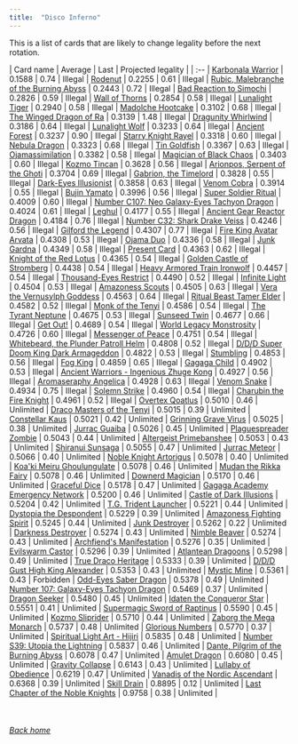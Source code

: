 ```yaml
---
title:  "Disco Inferno"
---
```


This is a list of cards that are likely to change legality before the next rotation.

| Card name | Average | Last | Projected legality |
| :-- |
[Karbonala Warrior](https://db.ygoprodeck.com/card/?search=Karbonala%20Warrior) | 0.1588 | 0.74 | Illegal |
[Rodenut](https://db.ygoprodeck.com/card/?search=Rodenut) | 0.2255 | 0.61 | Illegal |
[Rubic, Malebranche of the Burning Abyss](https://db.ygoprodeck.com/card/?search=Rubic,%20Malebranche%20of%20the%20Burning%20Abyss) | 0.2443 | 0.72 | Illegal |
[Bad Reaction to Simochi](https://db.ygoprodeck.com/card/?search=Bad%20Reaction%20to%20Simochi) | 0.2826 | 0.59 | Illegal |
[Wall of Thorns](https://db.ygoprodeck.com/card/?search=Wall%20of%20Thorns) | 0.2854 | 0.58 | Illegal |
[Lunalight Tiger](https://db.ygoprodeck.com/card/?search=Lunalight%20Tiger) | 0.2940 | 0.58 | Illegal |
[Madolche Hootcake](https://db.ygoprodeck.com/card/?search=Madolche%20Hootcake) | 0.3102 | 0.68 | Illegal |
[The Winged Dragon of Ra](https://db.ygoprodeck.com/card/?search=The%20Winged%20Dragon%20of%20Ra) | 0.3139 | 1.48 | Illegal |
[Dragunity Whirlwind](https://db.ygoprodeck.com/card/?search=Dragunity%20Whirlwind) | 0.3186 | 0.64 | Illegal |
[Lunalight Wolf](https://db.ygoprodeck.com/card/?search=Lunalight%20Wolf) | 0.3233 | 0.64 | Illegal |
[Ancient Forest](https://db.ygoprodeck.com/card/?search=Ancient%20Forest) | 0.3237 | 0.90 | Illegal |
[Starry Knight Rayel](https://db.ygoprodeck.com/card/?search=Starry%20Knight%20Rayel) | 0.3318 | 0.60 | Illegal |
[Nebula Dragon](https://db.ygoprodeck.com/card/?search=Nebula%20Dragon) | 0.3323 | 0.68 | Illegal |
[Tin Goldfish](https://db.ygoprodeck.com/card/?search=Tin%20Goldfish) | 0.3367 | 0.63 | Illegal |
[Ojamassimilation](https://db.ygoprodeck.com/card/?search=Ojamassimilation) | 0.3382 | 0.58 | Illegal |
[Magician of Black Chaos](https://db.ygoprodeck.com/card/?search=Magician%20of%20Black%20Chaos) | 0.3403 | 0.60 | Illegal |
[Kozmo Tincan](https://db.ygoprodeck.com/card/?search=Kozmo%20Tincan) | 0.3628 | 0.56 | Illegal |
[Arionpos, Serpent of the Ghoti](https://db.ygoprodeck.com/card/?search=Arionpos,%20Serpent%20of%20the%20Ghoti) | 0.3704 | 0.69 | Illegal |
[Gabrion, the Timelord](https://db.ygoprodeck.com/card/?search=Gabrion,%20the%20Timelord) | 0.3828 | 0.55 | Illegal |
[Dark-Eyes Illusionist](https://db.ygoprodeck.com/card/?search=Dark-Eyes%20Illusionist) | 0.3858 | 0.63 | Illegal |
[Venom Cobra](https://db.ygoprodeck.com/card/?search=Venom%20Cobra) | 0.3914 | 0.55 | Illegal |
[Bujin Yamato](https://db.ygoprodeck.com/card/?search=Bujin%20Yamato) | 0.3996 | 0.56 | Illegal |
[Super Soldier Ritual](https://db.ygoprodeck.com/card/?search=Super%20Soldier%20Ritual) | 0.4009 | 0.60 | Illegal |
[Number C107: Neo Galaxy-Eyes Tachyon Dragon](https://db.ygoprodeck.com/card/?search=Number%20C107:%20Neo%20Galaxy-Eyes%20Tachyon%20Dragon) | 0.4024 | 0.61 | Illegal |
[Leghul](https://db.ygoprodeck.com/card/?search=Leghul) | 0.4177 | 0.55 | Illegal |
[Ancient Gear Reactor Dragon](https://db.ygoprodeck.com/card/?search=Ancient%20Gear%20Reactor%20Dragon) | 0.4184 | 0.76 | Illegal |
[Number C32: Shark Drake Veiss](https://db.ygoprodeck.com/card/?search=Number%20C32:%20Shark%20Drake%20Veiss) | 0.4246 | 0.56 | Illegal |
[Gilford the Legend](https://db.ygoprodeck.com/card/?search=Gilford%20the%20Legend) | 0.4307 | 0.77 | Illegal |
[Fire King Avatar Arvata](https://db.ygoprodeck.com/card/?search=Fire%20King%20Avatar%20Arvata) | 0.4308 | 0.53 | Illegal |
[Ojama Duo](https://db.ygoprodeck.com/card/?search=Ojama%20Duo) | 0.4336 | 0.58 | Illegal |
[Junk Gardna](https://db.ygoprodeck.com/card/?search=Junk%20Gardna) | 0.4349 | 0.58 | Illegal |
[Present Card](https://db.ygoprodeck.com/card/?search=Present%20Card) | 0.4363 | 0.62 | Illegal |
[Knight of the Red Lotus](https://db.ygoprodeck.com/card/?search=Knight%20of%20the%20Red%20Lotus) | 0.4365 | 0.54 | Illegal |
[Golden Castle of Stromberg](https://db.ygoprodeck.com/card/?search=Golden%20Castle%20of%20Stromberg) | 0.4438 | 0.54 | Illegal |
[Heavy Armored Train Ironwolf](https://db.ygoprodeck.com/card/?search=Heavy%20Armored%20Train%20Ironwolf) | 0.4457 | 0.54 | Illegal |
[Thousand-Eyes Restrict](https://db.ygoprodeck.com/card/?search=Thousand-Eyes%20Restrict) | 0.4490 | 0.52 | Illegal |
[Infinite Light](https://db.ygoprodeck.com/card/?search=Infinite%20Light) | 0.4504 | 0.53 | Illegal |
[Amazoness Scouts](https://db.ygoprodeck.com/card/?search=Amazoness%20Scouts) | 0.4505 | 0.63 | Illegal |
[Vera the Vernusylph Goddess](https://db.ygoprodeck.com/card/?search=Vera%20the%20Vernusylph%20Goddess) | 0.4563 | 0.64 | Illegal |
[Ritual Beast Tamer Elder](https://db.ygoprodeck.com/card/?search=Ritual%20Beast%20Tamer%20Elder) | 0.4582 | 0.52 | Illegal |
[Monk of the Tenyi](https://db.ygoprodeck.com/card/?search=Monk%20of%20the%20Tenyi) | 0.4586 | 0.54 | Illegal |
[The Tyrant Neptune](https://db.ygoprodeck.com/card/?search=The%20Tyrant%20Neptune) | 0.4675 | 0.53 | Illegal |
[Sunseed Twin](https://db.ygoprodeck.com/card/?search=Sunseed%20Twin) | 0.4677 | 0.66 | Illegal |
[Get Out!](https://db.ygoprodeck.com/card/?search=Get%20Out!) | 0.4689 | 0.54 | Illegal |
[World Legacy Monstrosity](https://db.ygoprodeck.com/card/?search=World%20Legacy%20Monstrosity) | 0.4726 | 0.60 | Illegal |
[Messenger of Peace](https://db.ygoprodeck.com/card/?search=Messenger%20of%20Peace) | 0.4751 | 0.54 | Illegal |
[Whitebeard, the Plunder Patroll Helm](https://db.ygoprodeck.com/card/?search=Whitebeard,%20the%20Plunder%20Patroll%20Helm) | 0.4808 | 0.52 | Illegal |
[D/D/D Super Doom King Dark Armageddon](https://db.ygoprodeck.com/card/?search=D/D/D%20Super%20Doom%20King%20Dark%20Armageddon) | 0.4822 | 0.53 | Illegal |
[Stumbling](https://db.ygoprodeck.com/card/?search=Stumbling) | 0.4853 | 0.56 | Illegal |
[Fog King](https://db.ygoprodeck.com/card/?search=Fog%20King) | 0.4859 | 0.65 | Illegal |
[Gagaga Child](https://db.ygoprodeck.com/card/?search=Gagaga%20Child) | 0.4902 | 0.53 | Illegal |
[Ancient Warriors - Ingenious Zhuge Kong](https://db.ygoprodeck.com/card/?search=Ancient%20Warriors%20-%20Ingenious%20Zhuge%20Kong) | 0.4927 | 0.56 | Illegal |
[Aromaseraphy Angelica](https://db.ygoprodeck.com/card/?search=Aromaseraphy%20Angelica) | 0.4928 | 0.63 | Illegal |
[Venom Snake](https://db.ygoprodeck.com/card/?search=Venom%20Snake) | 0.4934 | 0.75 | Illegal |
[Solemn Strike](https://db.ygoprodeck.com/card/?search=Solemn%20Strike) | 0.4960 | 0.54 | Illegal |
[Charubin the Fire Knight](https://db.ygoprodeck.com/card/?search=Charubin%20the%20Fire%20Knight) | 0.4961 | 0.52 | Illegal |
[Overtex Qoatlus](https://db.ygoprodeck.com/card/?search=Overtex%20Qoatlus) | 0.5010 | 0.46 | Unlimited |
[Draco Masters of the Tenyi](https://db.ygoprodeck.com/card/?search=Draco%20Masters%20of%20the%20Tenyi) | 0.5015 | 0.39 | Unlimited |
[Constellar Kaus](https://db.ygoprodeck.com/card/?search=Constellar%20Kaus) | 0.5021 | 0.42 | Unlimited |
[Grinning Grave Virus](https://db.ygoprodeck.com/card/?search=Grinning%20Grave%20Virus) | 0.5025 | 0.38 | Unlimited |
[Jurrac Guaiba](https://db.ygoprodeck.com/card/?search=Jurrac%20Guaiba) | 0.5026 | 0.45 | Unlimited |
[Plaguespreader Zombie](https://db.ygoprodeck.com/card/?search=Plaguespreader%20Zombie) | 0.5043 | 0.44 | Unlimited |
[Altergeist Primebanshee](https://db.ygoprodeck.com/card/?search=Altergeist%20Primebanshee) | 0.5053 | 0.43 | Unlimited |
[Shiranui Sunsaga](https://db.ygoprodeck.com/card/?search=Shiranui%20Sunsaga) | 0.5055 | 0.47 | Unlimited |
[Jurrac Meteor](https://db.ygoprodeck.com/card/?search=Jurrac%20Meteor) | 0.5066 | 0.40 | Unlimited |
[Noble Knight Artorigus](https://db.ygoprodeck.com/card/?search=Noble%20Knight%20Artorigus) | 0.5078 | 0.40 | Unlimited |
[Koa'ki Meiru Ghoulungulate](https://db.ygoprodeck.com/card/?search=Koa'ki%20Meiru%20Ghoulungulate) | 0.5078 | 0.46 | Unlimited |
[Mudan the Rikka Fairy](https://db.ygoprodeck.com/card/?search=Mudan%20the%20Rikka%20Fairy) | 0.5078 | 0.46 | Unlimited |
[Downerd Magician](https://db.ygoprodeck.com/card/?search=Downerd%20Magician) | 0.5170 | 0.46 | Unlimited |
[Graceful Dice](https://db.ygoprodeck.com/card/?search=Graceful%20Dice) | 0.5178 | 0.47 | Unlimited |
[Gagaga Academy Emergency Network](https://db.ygoprodeck.com/card/?search=Gagaga%20Academy%20Emergency%20Network) | 0.5200 | 0.46 | Unlimited |
[Castle of Dark Illusions](https://db.ygoprodeck.com/card/?search=Castle%20of%20Dark%20Illusions) | 0.5204 | 0.42 | Unlimited |
[T.G. Trident Launcher](https://db.ygoprodeck.com/card/?search=T.G.%20Trident%20Launcher) | 0.5221 | 0.44 | Unlimited |
[Dystopia the Despondent](https://db.ygoprodeck.com/card/?search=Dystopia%20the%20Despondent) | 0.5229 | 0.39 | Unlimited |
[Amazoness Fighting Spirit](https://db.ygoprodeck.com/card/?search=Amazoness%20Fighting%20Spirit) | 0.5245 | 0.44 | Unlimited |
[Junk Destroyer](https://db.ygoprodeck.com/card/?search=Junk%20Destroyer) | 0.5262 | 0.22 | Unlimited |
[Darkness Destroyer](https://db.ygoprodeck.com/card/?search=Darkness%20Destroyer) | 0.5274 | 0.43 | Unlimited |
[Nimble Beaver](https://db.ygoprodeck.com/card/?search=Nimble%20Beaver) | 0.5274 | 0.43 | Unlimited |
[Archfiend's Manifestation](https://db.ygoprodeck.com/card/?search=Archfiend's%20Manifestation) | 0.5276 | 0.35 | Unlimited |
[Evilswarm Castor](https://db.ygoprodeck.com/card/?search=Evilswarm%20Castor) | 0.5296 | 0.39 | Unlimited |
[Atlantean Dragoons](https://db.ygoprodeck.com/card/?search=Atlantean%20Dragoons) | 0.5298 | 0.49 | Unlimited |
[True Draco Heritage](https://db.ygoprodeck.com/card/?search=True%20Draco%20Heritage) | 0.5333 | 0.39 | Unlimited |
[D/D/D Gust High King Alexander](https://db.ygoprodeck.com/card/?search=D/D/D%20Gust%20High%20King%20Alexander) | 0.5353 | 0.43 | Unlimited |
[Mystic Mine](https://db.ygoprodeck.com/card/?search=Mystic%20Mine) | 0.5361 | 0.43 | Forbidden |
[Odd-Eyes Saber Dragon](https://db.ygoprodeck.com/card/?search=Odd-Eyes%20Saber%20Dragon) | 0.5378 | 0.49 | Unlimited |
[Number 107: Galaxy-Eyes Tachyon Dragon](https://db.ygoprodeck.com/card/?search=Number%20107:%20Galaxy-Eyes%20Tachyon%20Dragon) | 0.5469 | 0.37 | Unlimited |
[Dragon Seeker](https://db.ygoprodeck.com/card/?search=Dragon%20Seeker) | 0.5480 | 0.45 | Unlimited |
[Idaten the Conqueror Star](https://db.ygoprodeck.com/card/?search=Idaten%20the%20Conqueror%20Star) | 0.5551 | 0.41 | Unlimited |
[Supermagic Sword of Raptinus](https://db.ygoprodeck.com/card/?search=Supermagic%20Sword%20of%20Raptinus) | 0.5590 | 0.45 | Unlimited |
[Kozmo Sliprider](https://db.ygoprodeck.com/card/?search=Kozmo%20Sliprider) | 0.5710 | 0.44 | Unlimited |
[Zaborg the Mega Monarch](https://db.ygoprodeck.com/card/?search=Zaborg%20the%20Mega%20Monarch) | 0.5737 | 0.48 | Unlimited |
[Glorious Numbers](https://db.ygoprodeck.com/card/?search=Glorious%20Numbers) | 0.5770 | 0.37 | Unlimited |
[Spiritual Light Art - Hijiri](https://db.ygoprodeck.com/card/?search=Spiritual%20Light%20Art%20-%20Hijiri) | 0.5835 | 0.48 | Unlimited |
[Number S39: Utopia the Lightning](https://db.ygoprodeck.com/card/?search=Number%20S39:%20Utopia%20the%20Lightning) | 0.5837 | 0.46 | Unlimited |
[Dante, Pilgrim of the Burning Abyss](https://db.ygoprodeck.com/card/?search=Dante,%20Pilgrim%20of%20the%20Burning%20Abyss) | 0.6078 | 0.47 | Unlimited |
[Amulet Dragon](https://db.ygoprodeck.com/card/?search=Amulet%20Dragon) | 0.6080 | 0.45 | Unlimited |
[Gravity Collapse](https://db.ygoprodeck.com/card/?search=Gravity%20Collapse) | 0.6143 | 0.43 | Unlimited |
[Lullaby of Obedience](https://db.ygoprodeck.com/card/?search=Lullaby%20of%20Obedience) | 0.6219 | 0.47 | Unlimited |
[Vanadis of the Nordic Ascendant](https://db.ygoprodeck.com/card/?search=Vanadis%20of%20the%20Nordic%20Ascendant) | 0.6368 | 0.39 | Unlimited |
[Skill Drain](https://db.ygoprodeck.com/card/?search=Skill%20Drain) | 0.8895 | 0.12 | Unlimited |
[Last Chapter of the Noble Knights](https://db.ygoprodeck.com/card/?search=Last%20Chapter%20of%20the%20Noble%20Knights) | 0.9758 | 0.38 | Unlimited |

<br>

###### [Back home](index)